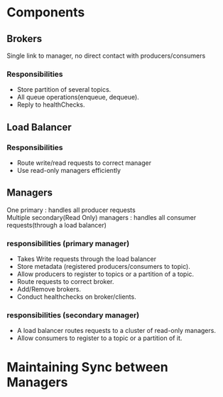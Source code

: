 # Components

## Brokers

Single link to manager, no direct contact with producers/consumers

### Responsibilities
* Store partition of several topics.
* All queue operations(enqueue, dequeue).
* Reply to healthChecks.

## Load Balancer

### Responsibilities
* Route write/read requests to correct manager
* Use read-only managers efficiently 

## Managers

One primary                            : handles all producer requests\
Multiple secondary(Read Only) managers : handles all consumer requests(through a load balancer)

### responsibilities (primary manager)
* Takes Write requests through the load balancer
* Store metadata (registered producers/consumers to topic).
* Allow producers to register to topics or a partition of a topic.
* Route requests to correct broker.
* Add/Remove brokers.
* Conduct healthchecks on broker/clients.

### responsibilities (secondary manager)
* A load balancer routes requests to a cluster of read-only managers.
* Allow consumers to register to a topic or a partition of it.

# Maintaining Sync between Managers